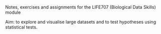 Notes, exercises and assignments for the LIFE707 (Biological Data Skills) module

Aim: to explore and visualise large datasets and to test hypotheses using statistical tests.




